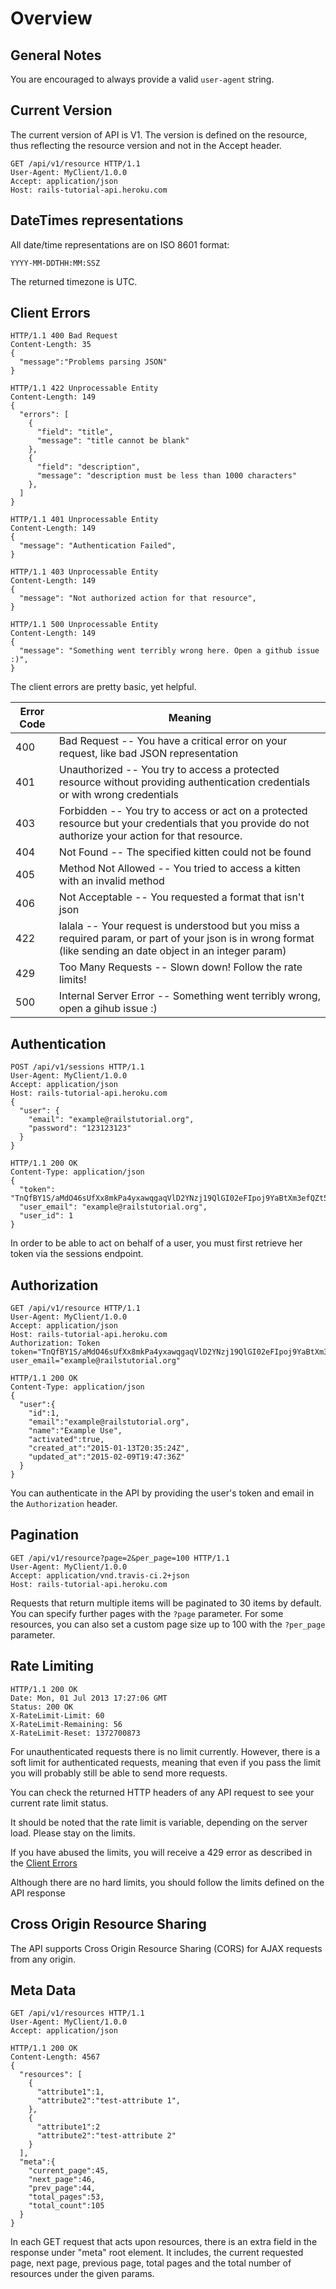 # Overview

## General Notes
You are encouraged to always provide a valid `user-agent` string.

## Current Version

The current version of API is V1. The version is defined on the resource, thus reflecting
the resource version and not in the Accept header.

```http
GET /api/v1/resource HTTP/1.1
User-Agent: MyClient/1.0.0
Accept: application/json
Host: rails-tutorial-api.heroku.com
```

## DateTimes representations


All date/time representations are on ISO 8601 format:
```
YYYY-MM-DDTHH:MM:SSZ
```
The returned timezone is UTC.

## Client Errors
```http
HTTP/1.1 400 Bad Request
Content-Length: 35
{
  "message":"Problems parsing JSON"
}
```
```http
HTTP/1.1 422 Unprocessable Entity
Content-Length: 149
{
  "errors": [
    {
      "field": "title",
      "message": "title cannot be blank"
    },
    {
      "field": "description",
      "message": "description must be less than 1000 characters"
    },
  ]
}
```
```http
HTTP/1.1 401 Unprocessable Entity
Content-Length: 149
{
  "message": "Authentication Failed",
}
```
```http
HTTP/1.1 403 Unprocessable Entity
Content-Length: 149
{
  "message": "Not authorized action for that resource",
}
```
```http
HTTP/1.1 500 Unprocessable Entity
Content-Length: 149
{
  "message": "Something went terribly wrong here. Open a github issue :)",
}
```

The client errors are pretty basic, yet helpful.

Error Code | Meaning
---------- | -------
400 | Bad Request -- You have a critical error on your request, like bad JSON representation
401 | Unauthorized -- You try to access a protected resource without providing authentication credentials or with wrong credentials
403 | Forbidden -- You try to access or act on a protected resource but your credentials that you provide do not authorize your action for that resource.
404 | Not Found -- The specified kitten could not be found
405 | Method Not Allowed -- You tried to access a kitten with an invalid method
406 | Not Acceptable -- You requested a format that isn't json
422 | lalala -- Your request is understood but you miss a required param, or part of your json is in wrong format (like sending an date object in an integer param)
429 | Too Many Requests -- Slown down! Follow the rate limits!
500 | Internal Server Error -- Something went terribly wrong, open a gihub issue :) 


## Authentication

```http
POST /api/v1/sessions HTTP/1.1
User-Agent: MyClient/1.0.0
Accept: application/json
Host: rails-tutorial-api.heroku.com
{
  "user": {
    "email": "example@railstutorial.org",
    "password": "123123123"
  }
}
```
```http
HTTP/1.1 200 OK
Content-Type: application/json
{
  "token": "TnQfBY1S/aMdO46sUfXx8mkPa4yxawqgaqVlD2YNzj19QlGI02eFIpoj9YaBtXm3efQZt5oXIQ6DpBw9gvuVGA==",
  "user_email": "example@railstutorial.org",
  "user_id": 1
}
```

In order to be able to act on behalf of a user, you must first retrieve her token
via the sessions endpoint.


## Authorization
```http
GET /api/v1/resource HTTP/1.1
User-Agent: MyClient/1.0.0
Accept: application/json
Host: rails-tutorial-api.heroku.com
Authorization: Token token="TnQfBY1S/aMdO46sUfXx8mkPa4yxawqgaqVlD2YNzj19QlGI02eFIpoj9YaBtXm3efQZt5oXIQ6DpBw9gvuVGA==", user_email="example@railstutorial.org"
```
```http
HTTP/1.1 200 OK
Content-Type: application/json
{
  "user":{
    "id":1,
    "email":"example@railstutorial.org",
    "name":"Example Use",
    "activated":true,
    "created_at":"2015-01-13T20:35:24Z",
    "updated_at":"2015-02-09T19:47:36Z"
  }
}
```

You can authenticate in the API by providing the user's token and email in the `Authorization` header.




## Pagination
```http
GET /api/v1/resource?page=2&per_page=100 HTTP/1.1
User-Agent: MyClient/1.0.0
Accept: application/vnd.travis-ci.2+json
Host: rails-tutorial-api.heroku.com
```

Requests that return multiple items will be paginated to 30 items by default.
You can specify further pages with the `?page` parameter.
For some resources, you can also set a custom page size up to 100 with the `?per_page` parameter.


## Rate Limiting
```http
HTTP/1.1 200 OK
Date: Mon, 01 Jul 2013 17:27:06 GMT
Status: 200 OK
X-RateLimit-Limit: 60
X-RateLimit-Remaining: 56
X-RateLimit-Reset: 1372700873
```

For unauthenticated requests there is no limit currently.
However, there is a soft limit for authenticated requests, meaning that even if you pass the limit you will probably still be able to send more requests.

You can check the returned HTTP headers of any API request to see your current rate limit status.

It should be noted that the rate limit is variable, depending on the server load. Please stay on the limits.

If you have abused the limits, you will receive a 429 error as described in the [Client Errors](#client-errors)

<aside class="notice">
Although there are no hard limits, you should follow the limits defined on the API response
</aside>



## Cross Origin Resource Sharing
The API supports Cross Origin Resource Sharing (CORS) for AJAX requests from any origin.

## Meta Data
```http
GET /api/v1/resources HTTP/1.1
User-Agent: MyClient/1.0.0
Accept: application/json
```
```http
HTTP/1.1 200 OK
Content-Length: 4567
{
  "resources": [
    {
      "attribute1":1,
      "attribute2":"test-attribute 1",
    },
    {
      "attribute1":2
      "attribute2":"test-attribute 2"
    }
  ],
  "meta":{
    "current_page":45,
    "next_page":46,
    "prev_page":44,
    "total_pages":53,
    "total_count":105
  }
}
```

In each GET request that acts upon resources, there is an extra field in the response under "meta" root element.
It includes, the current requested page, next page, previous page, total pages and the total number of resources under the given params.


